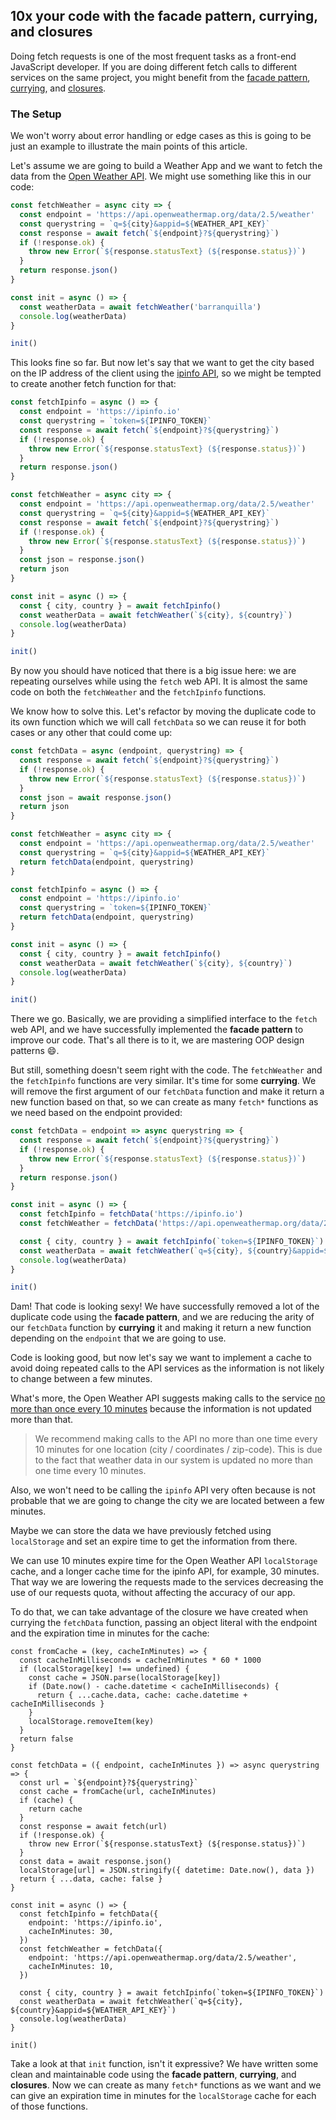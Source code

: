 ## 10x your code with the facade pattern, currying, and closures

Doing fetch requests is one of the most frequent tasks as a front-end JavaScript developer. If you are doing different fetch calls to different services on the same project, you might benefit from the [facade pattern](http://jargon.js.org/_glossary/FACADE_PATTERN.md), [currying](https://javascript.info/currying-partials), and [closures](https://developer.mozilla.org/en-US/docs/Web/JavaScript/Closures).

### The Setup

We won't worry about error handling or edge cases as this is going to be just an example to illustrate the main points of this article.

Let's assume we are going to build a Weather App and we want to fetch the data from the [Open Weather API](https://openweathermap.org/api). We might use something like this in our code:

```js
const fetchWeather = async city => {
  const endpoint = 'https://api.openweathermap.org/data/2.5/weather'
  const querystring = `q=${city}&appid=${WEATHER_API_KEY}`
  const response = await fetch(`${endpoint}?${querystring}`)
  if (!response.ok) {
    throw new Error(`${response.statusText} (${response.status})`)
  }
  return response.json()
}

const init = async () => {
  const weatherData = await fetchWeather('barranquilla')
  console.log(weatherData)
}

init()
```

This looks fine so far. But now let's say that we want to get the city based on the IP address of the client using the [ipinfo API](https://ipinfo.io/), so we might be tempted to create another fetch function for that:

```js
const fetchIpinfo = async () => {
  const endpoint = 'https://ipinfo.io'
  const querystring = `token=${IPINFO_TOKEN}`
  const response = await fetch(`${endpoint}?${querystring}`)
  if (!response.ok) {
    throw new Error(`${response.statusText} (${response.status})`)
  }
  return response.json()
}

const fetchWeather = async city => {
  const endpoint = 'https://api.openweathermap.org/data/2.5/weather'
  const querystring = `q=${city}&appid=${WEATHER_API_KEY}`
  const response = await fetch(`${endpoint}?${querystring}`)
  if (!response.ok) {
    throw new Error(`${response.statusText} (${response.status})`)
  }
  const json = response.json()
  return json
}

const init = async () => {
  const { city, country } = await fetchIpinfo()
  const weatherData = await fetchWeather(`${city}, ${country}`)
  console.log(weatherData)
}

init()
```

By now you should have noticed that there is a big issue here: we are repeating ourselves while using the `fetch` web API. It is almost the same code on both the `fetchWeather` and the `fetchIpinfo` functions.

We know how to solve this. Let's refactor by moving the duplicate code to its own function which we will call `fetchData` so we can reuse it for both cases or any other that could come up:

```js
const fetchData = async (endpoint, querystring) => {
  const response = await fetch(`${endpoint}?${querystring}`)
  if (!response.ok) {
    throw new Error(`${response.statusText} (${response.status})`)
  }
  const json = await response.json()
  return json
}

const fetchWeather = async city => {
  const endpoint = 'https://api.openweathermap.org/data/2.5/weather'
  const querystring = `q=${city}&appid=${WEATHER_API_KEY}`
  return fetchData(endpoint, querystring)
}

const fetchIpinfo = async () => {
  const endpoint = 'https://ipinfo.io'
  const querystring = `token=${IPINFO_TOKEN}`
  return fetchData(endpoint, querystring)
}

const init = async () => {
  const { city, country } = await fetchIpinfo()
  const weatherData = await fetchWeather(`${city}, ${country}`)
  console.log(weatherData)
}

init()
```

There we go. Basically, we are providing a simplified interface to the `fetch` web API, and we have successfully implemented the __facade pattern__ to improve our code. That's all there is to it,  we are mastering OOP design patterns 😄.

But still, something doesn't seem right with the code. The `fetchWeather` and the `fetchIpinfo` functions are very similar. It's time for some __currying__. We will remove the first argument of our `fetchData` function and make it return a new function based on that, so we can create as many `fetch*` functions as we need based on the endpoint provided:

```js
const fetchData = endpoint => async querystring => {
  const response = await fetch(`${endpoint}?${querystring}`)
  if (!response.ok) {
    throw new Error(`${response.statusText} (${response.status})`)
  }
  return response.json()
}

const init = async () => {
  const fetchIpinfo = fetchData('https://ipinfo.io')
  const fetchWeather = fetchData('https://api.openweathermap.org/data/2.5/weather')

  const { city, country } = await fetchIpinfo(`token=${IPINFO_TOKEN}`)
  const weatherData = await fetchWeather(`q=${city}, ${country}&appid=${WEATHER_API_KEY}`)
  console.log(weatherData)
}

init()
```

Dam! That code is looking sexy! We have successfully removed a lot of the duplicate code using the __facade pattern__, and we are reducing the arity of our `fetchData` function by __currying__ it and making it return a new function depending on the `endpoint` that we are going to use.

Code is looking good, but now let's say we want to implement a cache to avoid doing repeated calls to the API services as the information is not likely to change between a few minutes.

What's more, the Open Weather API suggests making calls to the service [no more than once every 10 minutes](https://openweathermap.org/appid#use) because the information is not updated more than that.

> We recommend making calls to the API no more than one time every 10 minutes for one location (city / coordinates / zip-code). This is due to the fact that weather data in our system is updated no more than one time every 10 minutes.

Also, we won't need to be calling the `ipinfo` API very often because is not probable that we are going to change the city we are located between a few minutes.

Maybe we can store the data we have previously fetched using `localStorage` and set an expire time to get the information from there.

We can use 10 minutes expire time for the Open Weather API `localStorage` cache, and a longer cache time for the ipinfo API, for example, 30 minutes. That way we are lowering the requests made to the services decreasing the use of our requests quota, without affecting the accuracy of our app.

To do that, we can take advantage of the closure we have created when currying the `fetchData` function, passing an object literal with the endpoint and the expiration time in minutes for the cache:

```
const fromCache = (key, cacheInMinutes) => {
  const cacheInMilliseconds = cacheInMinutes * 60 * 1000
  if (localStorage[key] !== undefined) {
    const cache = JSON.parse(localStorage[key])
    if (Date.now() - cache.datetime < cacheInMilliseconds) {
      return { ...cache.data, cache: cache.datetime + cacheInMilliseconds }
    }
    localStorage.removeItem(key)
  }
  return false
}

const fetchData = ({ endpoint, cacheInMinutes }) => async querystring => {
  const url = `${endpoint}?${querystring}`
  const cache = fromCache(url, cacheInMinutes)
  if (cache) {
    return cache
  }
  const response = await fetch(url)
  if (!response.ok) {
    throw new Error(`${response.statusText} (${response.status})`)
  }
  const data = await response.json()
  localStorage[url] = JSON.stringify({ datetime: Date.now(), data })
  return { ...data, cache: false }
}

const init = async () => {
  const fetchIpinfo = fetchData({
    endpoint: 'https://ipinfo.io',
    cacheInMinutes: 30,
  })
  const fetchWeather = fetchData({
    endpoint: 'https://api.openweathermap.org/data/2.5/weather',
    cacheInMinutes: 10,
  })

  const { city, country } = await fetchIpinfo(`token=${IPINFO_TOKEN}`)
  const weatherData = await fetchWeather(`q=${city}, ${country}&appid=${WEATHER_API_KEY}`)
  console.log(weatherData)
}

init()
```

Take a look at that `init` function, isn't it expressive? We have written some clean and maintainable code using the __facade pattern__, __currying__, and __closures__. Now we can create as many `fetch*` functions as we want and we can give an expiration time in minutes for the `localStorage` cache for each of those functions.





